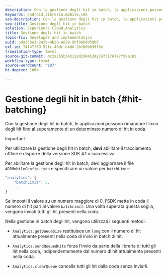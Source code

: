 ```yaml
---
description: Con la gestione degli hit in batch, le applicazioni possono rimandare l'invio degli hit fino al superamento di un determinato numero di hit in coda.
keywords: android,libreria,mobile,sdk
seo-description: Con la gestione degli hit in batch, le applicazioni possono rimandare l'invio degli hit fino al superamento di un determinato numero di hit in coda.
seo-title: Gestione degli hit in batch
solution: Experience Cloud,Analytics
title: Gestione degli hit in batch
topic-fix: Developer and implementation
uuid: ada35be3-242b-4b2b-a828-9bf998dd58b5
exl-id: 74147f09-52fc-46dc-b4dd-2bf60b039f6e
translation-type: tm+mt
source-git-commit: 4c2a255b343128d2904530279751767e7f99a10a
workflow-type: tm+mt
source-wordcount: '187'
ht-degree: 100%

---
```


# Gestione degli hit in batch {#hit-batching}

Con la gestione degli hit in batch, le applicazioni possono rimandare l’invio degli hit fino al superamento di un determinato numero di hit in coda.

>[!IMPORTANT]
>
>Per utilizzare la gestione degli hit in batch, **devi** abilitare il tracciamento offline e disporre della versione SDK 4.1 o successiva

Per abilitare la gestione degli hit in batch, devi aggiornare il file `ADBMobileConfig.json` e specificare un valore per `batchLimit`:

```js
"analytics": {
    "batchLimit": 5,
    ...
}
```

Se imposti il valore su un numero maggiore di 0, l’SDK mette in coda il numero di hit pari al valore *`batchLimit`*. Una volta superata questa soglia, vengono inviati tutti gli hit presenti nella coda.

Nella gestione in batch degli hit, vengono utilizzati i seguenti metodi:

* `Analytics.getQueueSize` restituisce un `long` con il numero di hit attualmente presenti nella coda di invio in batch di hit.

* `Analytics.sendQueuedHits` forza l&#39;invio da parte della libreria di tutti gli hit nella coda, indipendentemente dal numero di hit attualmente presenti nella coda.
* `Analytics.clearQueue` cancella tutti gli hit dalla coda senza inviarli.
